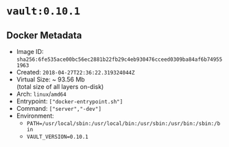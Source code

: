 # `vault:0.10.1`

## Docker Metadata

- Image ID: `sha256:6fe535ace00bc56ec2881b22fb29c4eb930476cceed0309ba84af6b749551963`
- Created: `2018-04-27T22:36:22.319324044Z`
- Virtual Size: ~ 93.56 Mb  
  (total size of all layers on-disk)
- Arch: `linux`/`amd64`
- Entrypoint: `["docker-entrypoint.sh"]`
- Command: `["server","-dev"]`
- Environment:
  - `PATH=/usr/local/sbin:/usr/local/bin:/usr/sbin:/usr/bin:/sbin:/bin`
  - `VAULT_VERSION=0.10.1`
